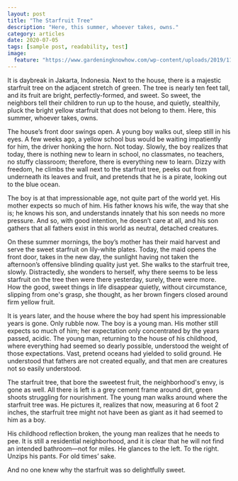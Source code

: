 ```yaml
---
layout: post
title: "The Starfruit Tree"
description: "Here, this summer, whoever takes, owns."
category: articles
date: 2020-07-05
tags: [sample post, readability, test]
image:
  feature: "https://www.gardeningknowhow.com/wp-content/uploads/2019/11/starfruit-propagation.jpg"
---
```


It is daybreak in Jakarta, Indonesia. Next to the house, there is a majestic starfruit tree on the adjacent stretch of green. The tree is nearly ten feet tall, and its fruit are bright, perfectly-formed, and sweet. So sweet, the neighbors tell their children to run up to the house, and quietly, stealthily, pluck the bright yellow starfruit that does not belong to them. Here, this summer, whoever takes, owns.

The house’s front door swings open. A young boy walks out, sleep still in his eyes. A few weeks ago, a yellow school bus would be waiting impatiently for him, the driver honking the horn. Not today. Slowly, the boy realizes that today, there is nothing new to learn in school, no classmates, no teachers, no stuffy classroom; therefore, there is everything new to learn. Dizzy with freedom, he climbs the wall next to the starfruit tree, peeks out from underneath its leaves and fruit, and pretends that he is a pirate, looking out to the blue ocean.

The boy is at that impressionable age, not quite part of the world yet. His mother expects so much of him. His father knows his wife, the way that she is; he knows his son, and understands innately that his son needs no more pressure. And so, with good intention, he doesn’t care at all, and his son gathers that all fathers exist in this world as neutral, detached creatures.

On these summer mornings, the boy’s mother has their maid harvest and serve the sweet starfruit on lily-white plates. Today, the maid opens the front door, takes in the new day, the sunlight having not taken the afternoon’s offensive blinding quality just yet. She walks to the starfruit tree, slowly. Distractedly, she wonders to herself, why there seems to be less starfruit on the tree then were there yesterday, surely, there were more. How the good, sweet things in life disappear quietly, without circumstance, slipping from one's grasp, she thought, as her brown fingers closed around firm yellow fruit.

It is years later, and the house where the boy had spent his impressionable years is gone. Only rubble now. The boy is a young man. His mother still expects so much of him; her expectation only concentrated by the years passed, acidic. The young man, returning to the house of his childhood, where everything had seemed so dearly possible, understood the weight of those expectations. Vast, pretend oceans had yielded to solid ground. He understood that fathers are not created equally, and that men are creatures not so easily understood.

The starfruit tree, that bore the sweetest fruit, the neighborhood's envy, is gone as well. All there is left is a grey cement frame around dirt, green shoots struggling for nourishment. The young man walks around where the starfruit tree was. He pictures it, realizes that now, measuring at 6 foot 2 inches, the starfruit tree might not have been as giant as it had seemed to him as a boy.

His childhood reflection broken, the young man realizes that he needs to pee. It is still a residential neighborhood, and it is clear that he will not find an intended bathroom—not for miles. He glances to the left. To the right. Unzips his pants. For old times’ sake.

And no one knew why the starfruit was so delightfully sweet.
